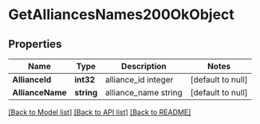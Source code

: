 # GetAlliancesNames200OkObject

## Properties
Name | Type | Description | Notes
------------ | ------------- | ------------- | -------------
**AllianceId** | **int32** | alliance_id integer | [default to null]
**AllianceName** | **string** | alliance_name string | [default to null]

[[Back to Model list]](../README.md#documentation-for-models) [[Back to API list]](../README.md#documentation-for-api-endpoints) [[Back to README]](../README.md)


